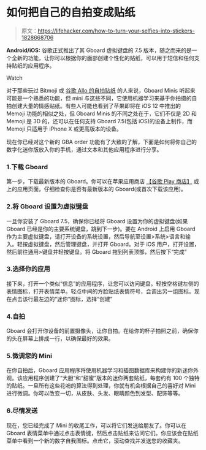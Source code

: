 # 如何把自己的自拍变成贴纸

> 原文：<https://lifehacker.com/how-to-turn-your-selfies-into-stickers-1828668706>

**Android/iOS:** 谷歌正式推出了其 Gboard 虚拟键盘的 7.5 版本，随之而来的是一个全新的功能，让你可以根据你的面部创建个性化的贴纸，可以用于短信和任何支持贴纸的应用程序。

Watch

对于那些玩过 Bitmoji 或 [谷歌 Allo 的自拍贴纸](https://lifehacker.com/google-allos-selfie-stickers-are-cool-but-dont-get-too-1795168475) 的人来说，Gboard Minis 听起来可能是一个熟悉的功能，但 mini 与这些不同，它使用机器学习来基于你拍摄的自拍创建大量的情感贴纸。有些人可能也看到了苹果即将在 iOS 12 中推出的 Memoji 功能的相似之处，但 Gboard Minis 的不同之处在于，它们不仅是 2D 和 Memoji 是 3D 的，还可以在任何支持 Gboard 7.5(包括 iOS)的设备上制作，而 Memoji 只适用于 iPhone X 或更高版本的设备。

现在你已经对这个新的 GBA order 功能有了大致的了解，下面是如何将你自己的数字化迷你版放入你的手机，通过文本和其他应用程序进行分享。

### 1.下载 Gboard

第一步，下载最新版本的 Gboard。你可以在苹果应用商店 [【谷歌 Play 商店】](https://play.google.com/store/apps/details?id=com.google.android.inputmethod.latin&hl=en_US) 或上的应用页面，仔细检查你是否有最新版本的 Gboard(或首次下载该应用)。

### 2.将 Gboard 设置为虚拟键盘

一旦你安装了 Gboard 7.5，确保你已经将 Gboard 设置为你的虚拟键盘(如果 Gboard 已经是你的主要系统键盘，跳到下一步)。要在 Android 上启用 Gboard 作为主要虚拟键盘，请打开设备的系统设置，然后导航至设置>系统>语言和输入。轻按虚拟键盘，然后管理键盘，并打开 Gboard。对于 iOS 用户，打开设置，然后前往通用>键盘并轻按键盘。将 Gboard 拖到列表顶部，然后按下“完成”

### 3.选择你的应用

接下来，打开一个类似“信息”的应用程序，让您可以访问键盘。轻按空格键左侧的表情图标，打开表情菜单。轻点中间的方脸贴纸表情符号，会调出另一组图标。现在点击该行最左边的“迷你”图标，选择“创建”

### 4.自拍

Gboard 会打开你设备的前置摄像头，让你自拍。在给你的杯子拍照之前，确保你的头在屏幕上排成一行，以确保最好的效果。

### 5.微调您的 Mini

在你自拍后，Gboard 应用程序将使用机器学习和插图数据库来构建你的新迷你外观。该应用程序创建了“大胆”和“甜蜜”版本的迷你两套贴纸，每套约有 100 个独特的贴纸。一旦所有这些花哨的算法得到处理，你就有机会根据自己的喜好对 Mini 进行微调。你可以改变一切，从皮肤、头发、眼睛颜色到发型、配饰等等。

### 6.尽情发送

现在，您已经完成了 Mini 的收尾工作，可以将它们发送给朋友了。你可以在 Gboard 表情菜单中通过点击表情键，然后点击贴纸来访问它们。你应该会在贴纸菜单中看到一个新的数字自我图标。点击它，滚动查找并发送您的收藏夹。
